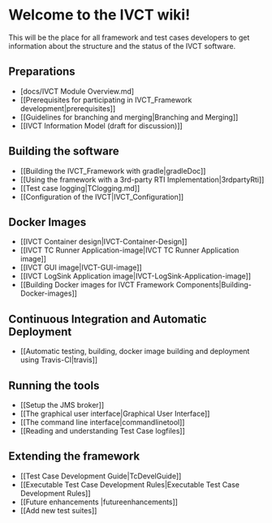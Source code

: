 # Welcome to the IVCT wiki!

This will be the place for all framework and test cases developers to get information about the structure and the status of the IVCT software. 

## Preparations
* [docs/IVCT Module Overview.md]
* [[Prerequisites for participating in IVCT_Framework development|prerequisites]]
* [[Guidelines for branching and merging|Branching and Merging]]
* [[IVCT Information Model (draft for discussion)]]

## Building the software
* [[Building the IVCT_Framework with gradle|gradleDoc]]
* [[Using the framework with a 3rd-party RTI Implementation|3rdpartyRti]]
* [[Test case logging|TClogging.md]]
* [[Configuration of the IVCT|IVCT_Configuration]]

## Docker Images
* [[IVCT Container design|IVCT-Container-Design]]
* [[IVCT TC Runner Application-image|IVCT TC Runner Application image]]
* [[IVCT GUI image|IVCT-GUI-image]]
* [[IVCT LogSink Application image|IVCT-LogSink-Application-image]]
* [[Building Docker images for IVCT Framework Components|Building-Docker-images]]

## Continuous Integration and Automatic Deployment
* [[Automatic testing, building, docker image building and deployment using Travis-CI|travis]]

## Running the tools
* [[Setup the JMS broker]]
* [[The graphical user interface|Graphical User Interface]]
* [[The command line interface|commandlinetool]]
* [[Reading and understanding Test Case logfiles]]

## Extending the framework
* [[Test Case Development Guide|TcDevelGuide]]
* [[Executable Test Case Development Rules|Executable Test Case Development Rules]]
* [[Future enhancements |futureenhancements]]
* [[Add new test suites]]
